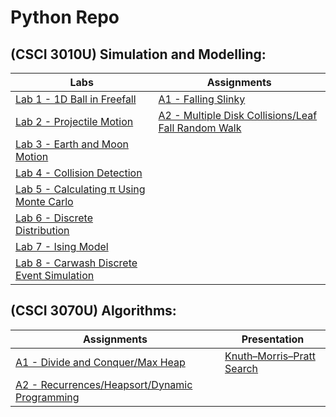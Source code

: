 # Python Repo #

## (CSCI 3010U) Simulation and Modelling:
Labs                          | Assignments
------------------------------|-----------------------------------
[Lab 1 - 1D Ball in Freefall](csci_3010u/lab/Lab1/) | [A1 - Falling Slinky](csci_3010u/ass/A1/)  
[Lab 2 - Projectile Motion](csci_3010u/lab/Lab2/) | [A2 - Multiple Disk Collisions/Leaf Fall Random Walk](csci_3010u/ass/A2/)  
[Lab 3 - Earth and Moon Motion](csci_3010u/lab/Lab3/) |
[Lab 4 - Collision Detection](csci_3010u/lab/Lab4/) |
[Lab 5 - Calculating π Using Monte Carlo](csci_3010u/lab/Lab5/) |
[Lab 6 - Discrete Distribution](csci_3010u/lab/Lab6/) |
[Lab 7 - Ising Model](csci_3010u/lab/Lab7/) |
[Lab 8 - Carwash Discrete Event Simulation](csci_3010u/lab/Lab8/) |

## (CSCI 3070U) Algorithms:
Assignments                   | Presentation
------------------------------|-----------------------------------
[A1 - Divide and Conquer/Max Heap](csci_3070u/ass/A1/) |  [Knuth–Morris–Pratt Search](csci_3070u/pres/)
[A2 - Recurrences/Heapsort/Dynamic Programming](csci_3070u/ass/A2/) |  


